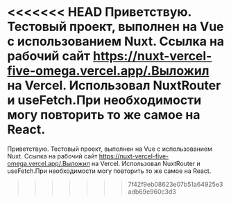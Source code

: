 <<<<<<< HEAD
Приветствую. 
Тестовый проект, выполнен на Vue с использованием Nuxt.
 Ссылка на рабочий сайт https://nuxt-vercel-five-omega.vercel.app/.Выложил на Vercel. Использовал NuxtRouter и useFetch.При необходимости могу повторить то же самое на React.
=======
Приветствую. Тестовый проект, выполнен на Vue с использованием Nuxt.
Ссылка на рабочий сайт https://nuxt-vercel-five-omega.vercel.app/.Выложил на Vercel.
Использовал NuxtRouter и useFetch.При необходимости могу повторить то же самое на React.
>>>>>>> 7f42f9eb08623e07b51a64925e3adb69e960c3d3

